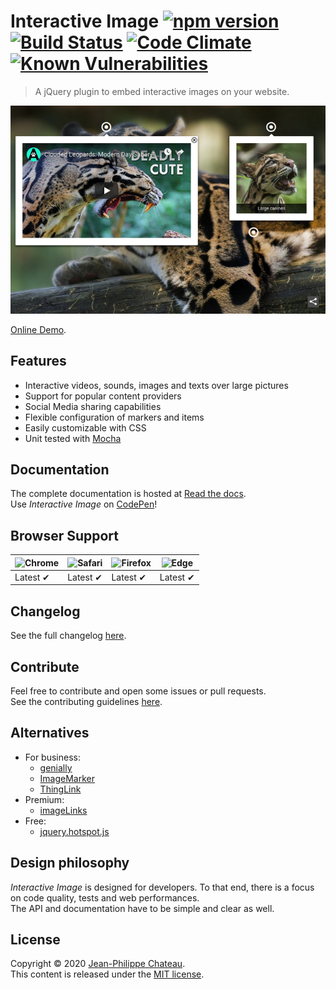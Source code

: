 # Interactive Image [![npm version](https://badge.fury.io/js/interactiveimagejs.svg)](http://badge.fury.io/js/interactiveimagejs) [![Build Status](https://travis-ci.org/jpchateau/Interactive-Image.svg?branch=master)](https://travis-ci.org/jpchateau/Interactive-Image) [![Code Climate](https://codeclimate.com/github/jpchateau/Interactive-Image/badges/gpa.svg)](https://codeclimate.com/github/jpchateau/Interactive-Image) [![Known Vulnerabilities](https://snyk.io//test/github/jpchateau/Interactive-Image/badge.svg?targetFile=package.json)](https://snyk.io//test/github/jpchateau/Interactive-Image?targetFile=package.json)

> A jQuery plugin to embed interactive images on your website.

[![Demo](docs/_static/demo.jpg)](https://www.jpchateau.com/demo/interactive-image)

[Online Demo](https://www.jpchateau.com/demo/interactive-image).

## Features

* Interactive videos, sounds, images and texts over large pictures
* Support for popular content providers
* Social Media sharing capabilities
* Flexible configuration of markers and items
* Easily customizable with CSS
* Unit tested with [Mocha](https://mochajs.org/)

## Documentation

The complete documentation is hosted at [Read the docs](https://interactive-image.readthedocs.io).  
Use _Interactive Image_ on [CodePen](https://codepen.io/jpchateau/pen/vYOvGeE)!

## Browser Support

| ![Chrome](https://raw.github.com/alrra/browser-logos/master/src/chrome/chrome_48x48.png) | ![Safari](https://raw.github.com/alrra/browser-logos/master/src/safari/safari_48x48.png) | ![Firefox](https://raw.github.com/alrra/browser-logos/master/src/firefox/firefox_48x48.png) | ![Edge](https://raw.github.com/alrra/browser-logos/master/src/edge/edge_48x48.png) |
| --- | --- | --- | --- |
| Latest ✔ | Latest ✔ | Latest ✔ | Latest ✔ |

## Changelog

See the full changelog [here](CHANGELOG.md).

## Contribute

Feel free to contribute and open some issues or pull requests.  
See the contributing guidelines [here](CONTRIBUTING.md).

## Alternatives

* For business:
  * [genially](https://www.genial.ly/)
  * [ImageMarker](https://www.imagemarker.com/)
  * [ThingLink](https://www.thinglink.com/)
* Premium:
  * [imageLinks](http://avirtum.com/imagelinks-jquery-plugin/)
* Free:
  * [jquery.hotspot.js](https://github.com/skypluto/jquery.hotspot.js)

## Design philosophy

_Interactive Image_ is designed for developers. To that end, there is a focus on code quality, tests and web performances.  
The API and documentation have to be simple and clear as well.

## License

Copyright © 2020 [Jean-Philippe Chateau](https://github.com/jpchateau/).  
This content is released under the [MIT license](https://github.com/jpchateau/Interactive-Image/blob/master/LICENSE).
